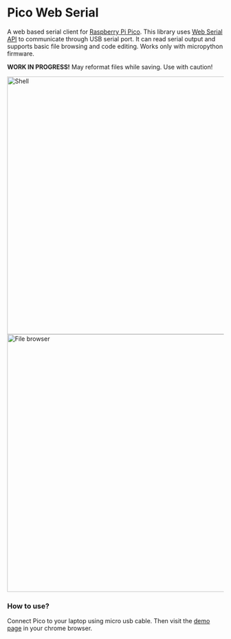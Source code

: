 # Pico Web Serial
A web based serial client for [Raspberry Pi Pico](https://www.raspberrypi.com/products/raspberry-pi-pico/). This library uses [Web Serial API](https://developer.mozilla.org/en-US/docs/Web/API/Web_Serial_API) to communicate through USB serial port. It can read serial output and supports basic file browsing and code editing. Works only with micropython firmware.

**WORK IN PROGRESS!**  May reformat files while saving. Use with caution!

<img width="600" alt="Shell" src="https://github.com/user-attachments/assets/ac8d436a-34ec-4ac1-a140-e1633bb33282" />
<img width="600" alt="File browser" src="https://github.com/user-attachments/assets/541586eb-db51-4d47-b789-b8965d5a323f" />

### How to use?

Connect Pico to your laptop using micro usb cable. Then visit the [demo page](https://cyrils.github.io/pico-web-serial/serial.html) in your chrome browser.
